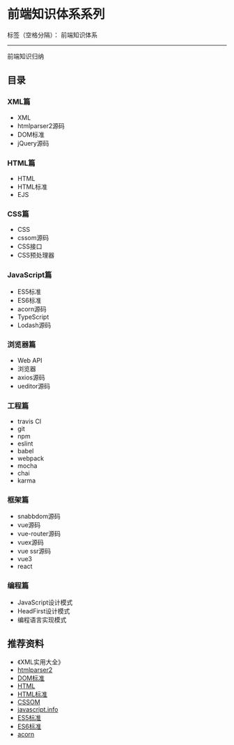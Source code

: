 # 前端知识体系系列

标签（空格分隔）： 前端知识体系

---

前端知识归纳

## 目录

### XML篇

* XML
* htmlparser2源码
* DOM标准
* jQuery源码

### HTML篇

* HTML
* HTML标准
* EJS

### CSS篇

* CSS
* cssom源码
* CSS接口
* CSS预处理器

### JavaScript篇

* ES5标准
* ES6标准
* acorn源码
* TypeScript
* Lodash源码

### 浏览器篇

* Web API
* 浏览器
* axios源码
* ueditor源码

### 工程篇

* travis CI
* git
* npm
* eslint
* babel
* webpack
* mocha
* chai
* karma

### 框架篇

* snabbdom源码
* vue源码
* vue-router源码
* vuex源码
* vue ssr源码
* vue3
* react

### 编程篇

* JavaScript设计模式
* HeadFirst设计模式
* 编程语言实现模式

## 推荐资料

* 《XML实用大全》
* [htmlparser2](https://github.com/fb55/htmlparser2)
* [DOM标准](https://dom.spec.whatwg.org/)
* [HTML](https://wchaochao.gitbooks.io/frontend-dev/content/markup/html/)
* [HTML标准](https://html.spec.whatwg.org/multipage/)
* [CSSOM](https://github.com/NV/CSSOM)
* [javascript.info](https://javascript.info/)
* [ES5标准](http://book.wchaochao.com/gitbook-ecmascript-standard/)
* [ES6标准](https://www.ecma-international.org/ecma-262/10.0/index.html#sec-intro)
* [acorn](https://github.com/acornjs/acorn)
